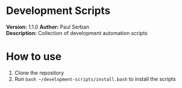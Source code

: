 # Development Scripts

**Version:** 1.1.0
**Author:** Paul Serban  
**Description:** Collection of development automation scripts

# How to use
1. Clone the repository
2. Run `bash ~/development-scripts/install.bash` to install the scripts